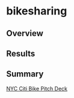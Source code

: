 # bikesharing

## Overview

## Results

## Summary

[NYC Citi Bike Pitch Deck](https://public.tableau.com/shared/R3J72HGWG?:display_count=n&:origin=viz_share_link)
